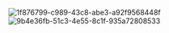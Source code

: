 
![1f876799-c989-43c8-abe3-a92f9568448f](https://github.com/user-attachments/assets/c075aeb9-46cb-4c69-ab33-5ebd8486a6b3)
![9b4e36fb-51c3-4e55-8c1f-935a72808533](https://github.com/user-attachments/assets/bc885cd4-1fa8-4e3e-a67c-41143c75060c)
